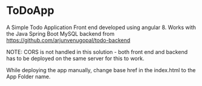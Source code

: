 # ToDoApp
A Simple Todo Application Front end developed using angular 8. Works with the Java Spring Boot MySQL backend from https://github.com/arjunvenugopal/todo-backend

NOTE: CORS is not handled in this solution - both front end and backend has to be deployed on the same server for this to work.

While deploying the app manually, change
  base href in the index.html to the App Folder name.
